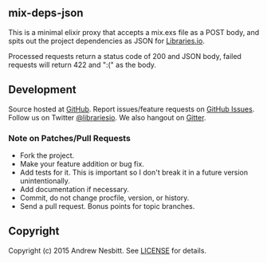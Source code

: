 ## mix-deps-json

This is a minimal elixir proxy that accepts a mix.exs file as a POST body, and spits out the project dependencies as JSON for [Libraries.io](https://libraries.io).

Processed requests return a status code of 200 and JSON body, failed requests will return 422 and ":(" as the body.

## Development

Source hosted at [GitHub](http://github.com/librariesio/mix-deps-json).
Report issues/feature requests on [GitHub Issues](http://github.com/librariesio/mix-deps-json/issues). Follow us on Twitter [@librariesio](https://twitter.com/librariesio). We also hangout on [Gitter](https://gitter.im/librariesio/support).

### Note on Patches/Pull Requests

 * Fork the project.
 * Make your feature addition or bug fix.
 * Add tests for it. This is important so I don't break it in a
   future version unintentionally.
 * Add documentation if necessary.
 * Commit, do not change procfile, version, or history.
 * Send a pull request. Bonus points for topic branches.

## Copyright

Copyright (c) 2015 Andrew Nesbitt. See [LICENSE](https://github.com/librariesio/mix-deps-json/blob/master/LICENSE) for details.
